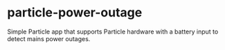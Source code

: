 # particle-power-outage
Simple Particle app that supports Particle hardware with a battery input to detect mains power outages.

